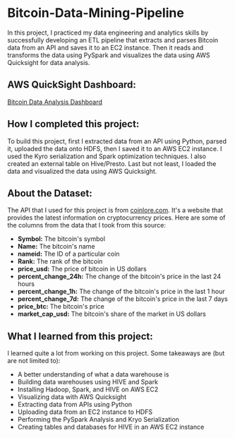 # Bitcoin-Data-Mining-Pipeline
In this project, I practiced my data engineering and analytics skills by successfully developing an ETL pipeline that extracts and parses Bitcoin data from an API and saves it to an EC2 instance. Then it reads and transforms the data using PySpark and visualizes the data using AWS Quicksight for data analysis.

## AWS QuickSight Dashboard:
[Bitcoin Data Analysis Dashboard](https://us-east-1.quicksight.aws.amazon.com/sn/dashboards/0fc77545-ca4b-40b6-ab17-aba245dd6920/views/8d1cdb48-325c-449c-a03c-d962aaf1d56f)

## How I completed this project:
To build this project, first I extracted data from an API using Python, parsed it, uploaded the data onto HDFS, then I saved it to an AWS EC2 instance. I used the Kyro serialization and Spark optimization techniques. I also created an external table on Hive/Presto. Last but not least, I loaded the data and visualized the data using AWS Quicksight.

## About the Dataset:
The API that I used for this project is from [coinlore.com](https://www.coinlore.com/). It's a website that provides the latest information on cryptocurrency prices. Here are some of the columns from the data that I took from this source:

* **Symbol:** The bitcoin's symbol
* **Name:** The bitcoin's name
* **nameid:** The ID of a particular coin
* **Rank:** The rank of the bitcoin
* **price_usd:** The price of bitcoin in US dollars
* **percent_change_24h:** The change of the bitcoin's price in the last 24 hours
* **percent_change_1h:** The change of the bitcoin's price in the last 1 hour
* **percent_change_7d:** The change of the bitcoin's price in the last 7 days
* **price_btc:** The bitcoin's price
* **market_cap_usd:** The bitcoin's share of the market in US dollars

## What I learned from this project:
I learned quite a lot from working on this project. Some takeaways are (but are not limited to):
* A better understanding of what a data warehouse is
* Building data warehouses using HIVE and Spark
* Installing Hadoop, Spark, and HIVE on AWS EC2
* Visualizing data with AWS Quicksight
* Extracting data from APIs using Python
* Uploading data from an EC2 instance to HDFS
* Performing the PySpark Analysis and Kryo Serialization
* Creating tables and databases for HIVE in an AWS EC2 instance
